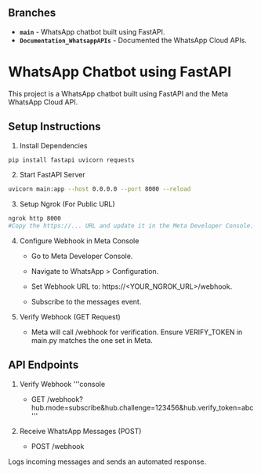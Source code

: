 ## Branches 

- **`main`** - WhatsApp chatbot built using FastAPI.
- **`Documentation_WhatsappAPIs`** - Documented the WhatsApp Cloud APIs.

# WhatsApp Chatbot using FastAPI

This project is a WhatsApp chatbot built using FastAPI and the Meta WhatsApp Cloud API.

## Setup Instructions

1. Install Dependencies
```bash
pip install fastapi uvicorn requests
```

2. Start FastAPI Server
```bash
uvicorn main:app --host 0.0.0.0 --port 8000 --reload
```

3. Setup Ngrok (For Public URL)
```bash
ngrok http 8000
#Copy the https://... URL and update it in the Meta Developer Console.
```

4. Configure Webhook in Meta Console

   - Go to Meta Developer Console.

   - Navigate to WhatsApp > Configuration.

   - Set Webhook URL to: https://<YOUR_NGROK_URL>/webhook.

   - Subscribe to the messages event.

5. Verify Webhook (GET Request)

   - Meta will call /webhook for verification. Ensure VERIFY_TOKEN in main.py matches the one set in Meta.

## API Endpoints

1. Verify Webhook
   '''console

   - GET /webhook?hub.mode=subscribe&hub.challenge=123456&hub.verify_token=abc
     '''

3. Receive WhatsApp Messages (POST)

   - POST /webhook

Logs incoming messages and sends an automated response.
